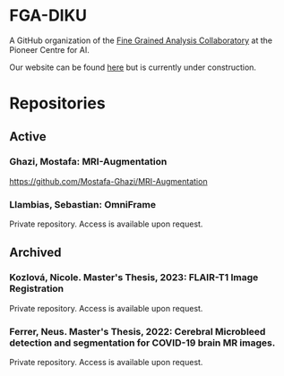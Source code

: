 # FGA-DIKU
A GitHub organization of the [Fine Grained Analysis Collaboratory](https://www.aicentre.dk/collaboratories/fine-grained-analysis) at the Pioneer Centre for AI.

Our website can be found [here](https://fga-diku.github.io/) but is currently under construction.

<!--
**Here are some ideas to get you started:**

🙋‍♀️ A short introduction - what is your organization all about?
🌈 Contribution guidelines - how can the community get involved?
👩‍💻 Useful resources - where can the community find your docs? Is there anything else the community should know?
🍿 Fun facts - what does your team eat for breakfast?
🧙 Remember, you can do mighty things with the power of [Markdown](https://docs.github.com/github/writing-on-github/getting-started-with-writing-and-formatting-on-github/basic-writing-and-formatting-syntax)
-->

# Repositories

## Active

### Ghazi, Mostafa: MRI-Augmentation
https://github.com/Mostafa-Ghazi/MRI-Augmentation

### Llambias, Sebastian: OmniFrame
Private repository. Access is available upon request.

## Archived

### Kozlová, Nicole. Master's Thesis, 2023: FLAIR-T1 Image Registration
Private repository. Access is available upon request.

### Ferrer, Neus. Master's Thesis, 2022: Cerebral Microbleed detection and segmentation for COVID-19 brain MR images.
Private repository. Access is available upon request.

